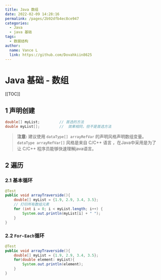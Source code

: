 ```yaml
---
title: Java 数组
date: 2022-02-09 14:28:16
permalink: /pages/2b92dfb4ec8ce947
categories:
  - Java
  - java 基础
tags:
  - 数据结构
author:
  name: Vance L
  link: https://github.com/Dovahkiin8625
---
```


# Java 基础 - 数组

[[TOC]]

## 1 声明创建

```java
double[] myList;         // 首选的方法
double myList[];         //  效果相同，但不是首选方法
```

>**注意:** 建议使用 `dataType[] arrayRefVar` 的声明风格声明数组变量。` dataType arrayRefVar[]` 风格是来自 C/C++ 语言 ，在Java中采用是为了让 C/C++ 程序员能够快速理解java语言。

## 2 遍历

### 2.1 基本循环

```java
@Test
public void arrayTraverside(){
    double[] myList = {1.9, 2.9, 3.4, 3.5};
    // 打印所有数组元素
    for (int i = 0; i < myList.length; i++) {
        System.out.println(myList[i] + " ");
    }
}
```

### 2.2 `For-Each`循环

```java
@Test
public void arrayTraverside(){
    double[] myList = {1.9, 2.9, 3.4, 3.5};
    for(double element: myList){
        System.out.println(element);
    }
}
```

